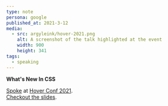 ```yaml
---
type: note
persona: google
published_at: 2021-3-12
media:
  - src: argyleink/hover-2021.png
    alt: A screenshot of the talk highlighted at the event
    width: 900
    height: 341
tags: 
  - speaking
---
```


**What's New In CSS**

[Spoke](https://webdirections.org/hover/speakers/adam-argyle.php) at 
[Hover Conf 2021](https://webdirections.org/blog/web-directions-hover-21-session-spotlight-whats-new-in-css-2021/).  
[Checkout the slides](https://2021-hover-conf-new-in-css.netlify.app/).